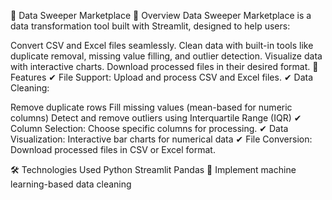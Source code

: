 📀 Data Sweeper Marketplace
🚀 Overview
Data Sweeper Marketplace is a data transformation tool built with Streamlit, designed to help users:

Convert CSV and Excel files seamlessly.
Clean data with built-in tools like duplicate removal, missing value filling, and outlier detection.
Visualize data with interactive charts.
Download processed files in their desired format.
🎯 Features
✔ File Support: Upload and process CSV and Excel files.
✔ Data Cleaning:

Remove duplicate rows
Fill missing values (mean-based for numeric columns)
Detect and remove outliers using Interquartile Range (IQR)
✔ Column Selection: Choose specific columns for processing.
✔ Data Visualization:
Interactive bar charts for numerical data
✔ File Conversion: Download processed files in CSV or Excel format.

🛠 Technologies Used
Python
Streamlit
Pandas
🚀
Implement machine learning-based data cleaning
